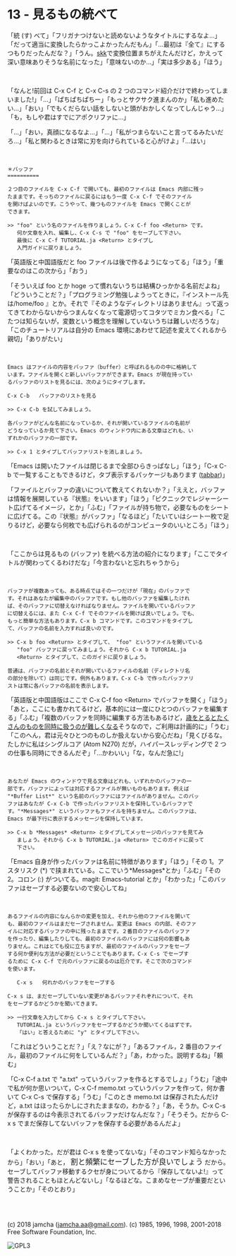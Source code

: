 

# 13 - 見るもの統べて

「統 (す) べて」「フリガナつけないと読めないようなタイトルにするなよ…」「だって適当に変換したらかっこよかったんだもん」「…最初は『全て』にするつもりだったんだな？」「うん。[skk](http://openlab.ring.gr.jp/skk/ddskk-ja.html)で変換位置まちがえたんだけど，かえって深い意味ありそうな名前になった」「意味ないのか…」「実は多少ある」「ほう」  

<br>  

「なんと!前回は C-x C-f と C-x C-s の 2 つのコマンド紹介だけで終わってしまいました!」「…」「ぱちぱちぱちー」「もっとサクサク進まんのか」「私も進めたい…」「おい」「でもくだらない話をしないと頭がおかしくなってしんじゃう…」「も，もしや君はすでにアポクリファに…」  

「…」「おい，真顔になるなよ…」「…」「私がつまらないこと言ってるみたいだろ…」「私と関わるときは常に刃を向けられていると心がけよ」「…はい」  

<br>  

    ＊バッファ
    ==========
    
    ２つ目のファイルを C-x C-f で開いても、最初のファイルは Emacs 内部に残っ
    たままです。そっちのファイルに戻るにはもう一度 C-x C-f でそのファイル
    を開けばよいのです。こうやって、幾つものファイルを Emacs で開くことが
    できます。
    
    >> "foo" という名のファイルを作りましょう。C-x C-f foo <Return> です。
       何か文章を入れ、編集し、C-x C-s で "foo" をセーブして下さい。
       最後に C-x C-f TUTORIAL.ja <Return> とタイプし
       入門ガイドに戻りましょう。

「英語版と中国語版だと foo ファイルは後で作るようになってる」「ほう」「重要なのはこの次から」「おう」  

「そういえば foo とか hoge って慣れないうちは結構ひっかかる名前だよね」「どういうことだ？」「プログラミング勉強しようってときに，『インストール先は/home/foo 』とか。それで『そのようなディレクトリはありません』って返ってきてわからないからつまんなくなって電源切ってコタツでミカン食べる」「こたつは知らないが，変数という概念を理解していないうちは難しいだろうな」「このチュートリアルは自分の Emacs 環境にあわせて記述を変えてくれるから親切」「ありがたい」  

<br>  

    Emacs はファイルの内容をバッファ（buffer）と呼ばれるものの中に格納して
    います。ファイルを開くと新しいバッファができます。Emacs が現在持ってい
    るバッファのリストを見るには、次のようにタイプします。
    
    C-x C-b   バッファのリストを見る
    
    >> C-x C-b を試してみましょう。
    
    各バッファがどんな名前になっているか、それが開いているファイルの名前が
    どうなっているか見て下さい。Emacs のウィンドウ内にある文章はどれも、い
    ずれかのバッファの一部です。
    
    >> C-x 1 とタイプしてバッファリストを消しましょう。

「Emacs は開いたファイルは閉じるまで全部ひらきっぱなし」「ほう」「C-x C-b で一覧することもできるけど，タブ表示するパッケージもあります ([tabbar](https://github.com/dholm/tabbar))」  

「ファイルとバッファの違いについて教えてくれないか？」「ええと，バッファは情報を展開している『状態』をいいます」「ほう」「ピクニックでレジャーシート広げてるイメージ，とか」「ふむ」「ファイルが持ち物で，必要なものをシートに広げてる。この『状態』がバッファ」「なるほど」「たいていはシート一枚で足りるけど，必要なら何枚でも広げられるのがコンピュータのいいところ」「ほう」  

<br>  

「ここからは見るもの (バッファ) を統べる方法の紹介になります」「ここでタイトルが関わってくるわけだな」「今言わないと忘れちゃうから」  

<br>  

    バッファが複数あっても、ある時点ではその一つだけが「現在」のバッファで
    す。それはあなたが編集中のバッファです。もし他のバッファを編集したけれ
    ば、そのバッファに切替えなければなりません。ファイルを開いているバッファ
    に切替えるには、また C-x C-f でそのファイルを開けば良いでしょう。でも、
    もっと簡単な方法もあります。C-x b コマンドです。このコマンドをタイプし
    て、バッファの名前を入力すれば良いのです。
    
    >> C-x b foo <Return> とタイプして、 "foo" というファイルを開いている
       "foo" バッファに戻ってみましょう。それから C-x b TUTORIAL.ja
       <Return> とタイプして、このガイドに戻りましょう。
    
    普通は、バッファの名前とそれが開いているファイルの名前（ディレクトリ名
    の部分を除いて）は同じです。例外もあります。C-x C-b で作ったバッファリ
    ストは常に各バッファの名前を表示します。

「英語版と中国語版はここで C-x C-f foo &lt;Return&gt; でバッファを開く」「ほう」「あと，ここにも書かれてるけど，基本的には一度にひとつのバッファを編集する」「ふむ」「複数のバッファを同時に編集する方法もあるけど，[歳をとるとたくさんのものを同時に扱うのが難しくなる](https://mm.hyuki.net/n/neb44dd5e6e30)そうなので，ご利用は計画的に」「うむ」「このへん，君は元々ひとつのものしか扱えないから安心だね」「見くびるな。たしかに私はシングルコア (Atom N270) だが，ハイパースレッディングで 2 つの仕事も同時にできるんだぞ」「…かわいい」「な，なんだ急に!」  

<br>  

    あなたが Emacs のウィンドウで見る文章はどれも、いずれかのバッファの一
    部です。バッファによっては対応するファイルが無いものもあります。例えば
    "*Buffer List*" という名前のバッファにはファイルがありません。このバッ
    ファはあなたが C-x C-b で作ったバッファリストを保持しているバッファで
    す。"*Messages*" というバッファもファイルを持ちません。このバッファは、
    Emacs が最下行に表示するメッセージを保持しています。
    
    >> C-x b *Messages* <Return> とタイプしてメッセージのバッファを見てみ
       ましょう。それから C-x b TUTORIAL.ja <Return> でこのガイドに戻って
       下さい。

「Emacs 自身が作ったバッファは名前に特徴があります」「ほう」「その 1。アスタリスク (\*) で挟まれている。ここでいう\*Messages\*とか」「ふむ」「その 2。コロン (:) がついてる。magit: Emacs-tutorial とか」「わかった」「このバッファはセーブする必要ないので安心してね」  

<br>  

    あるファイルの内容になんらかの変更を加え、それから他のファイルを開いて
    も、最初のファイルはまだセーブされません。変更は Emacs の内部、そのファ
    イルに対応するバッファの中に残ったままです。２番目のファイルのバッファ
    を作ったり、編集したりしても、最初のファイルのバッファには何の影響もあ
    りません。これはとても役に立ちますが、最初のファイルのバッファをセーブ
    する何か便利な方法が必要だということでもあります。C-x C-s でセーブす
    るために C-x C-f で元のバッファに戻るのは厄介です。そこで次のコマンド
    を使います。
    
       C-x s   何れかのバッファをセーブする
    
    C-x s は、まだセーブしていない変更があるバッファそれぞれについて、それ
    をセーブするかどうかを聞いてきます。
    
    >> 一行文章を入力してから C-x s とタイプして下さい。
       TUTORIAL.ja というバッファをセーブするかどうか聞いてくるはずです。
       「はい」と答えるために "y" とタイプして下さい。

「これはどういうことだ？」「え？なにが？」「あるファイル，2 番目のファイル，最初のファイルに何をしているんだ？」「あ，わかった。説明するね」「頼む」  

「C-x C-f a.txt で "a.txt" っていうバッファを作るとするでしょ」「うむ」「途中で私が何か思いついて，C-x C-f memo.txt っていうバッファを作って，何か書いて C-x C-s で保存する」「うむ」「このとき memo.txt は保存されたんだけど，a.txt はほったらかしにされたままなの，わかる？」「あ，そうか。C-x C-s が保存するのは今表示されてるバッファだけなんだな？」「そうそう。だから C-x s でまだ保存してないバッファを保存する必要があるんだよ」  

<br>  

「よくわかった。だが君は C-x s を使ってないな」「そのコマンド知らなかったから」「おい」「あと，  <span style="font-size: 120%;">割と頻繁にセーブした方が良いでしょう</span> だから。セーブしてバッファ移動するクセが身についてるから『保存してないよ!』って警告されることもほとんどないし」「なるほどな。こまめなセーブが重要だということか」「そのとおり」  

<br>  
<br>  

(c) 2018 jamcha (jamcha.aa@gmail.com). (c) 1985, 1996, 1998, 2001-2018 Free Software Foundation, Inc.  

![GPL3](https://www.gnu.org/graphics/gplv3-88x31.png)  


